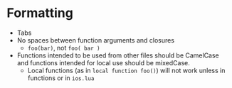 # Formatting
* Tabs
* No spaces between function arguments and closures
  * `foo(bar)`, not `foo( bar )`
* Functions intended to be used from other files should be CamelCase and functions intended for local use should be mixedCase.
  * Local functions (as in `local function foo()`) will not work unless in functions or in `ios.lua`